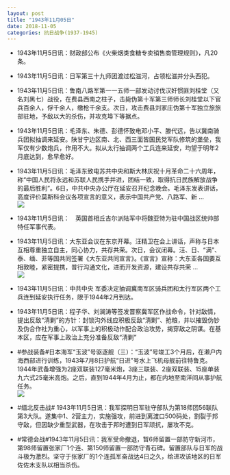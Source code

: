 ```yaml
---
layout: post
title: "1943年11月05日"
date: 2018-11-05
categories: 抗日战争(1937-1945)
---
```


<meta name="referrer" content="no-referrer" />

- 1943年11月5日讯：财政部公布《火柴烟类食糖专卖销售商管理规则》，凡20条。 

- 1943年11月5日讯：日军第三十九师团渡过松滋河，占领松滋并分头西犯。 

- 1943年11月5日讯：鲁南八路军第一一五师一部发动讨伐汉奸惯匪刘桂堂（又名刘黑七）战役，在费县西南之柱子，击毙伪第十军第三师师长刘桂堂以下官兵百余人，俘千余人，缴枪千余支。次日，攻击费县刘家庄伪第十军独立旅旅部驻地，予敌以大的杀伤，并攻克埠下等据点。 

- 1943年11月5日讯：毛泽东、朱德、彭德怀致电邓小平、滕代远，告以冀南骑兵团拟抽调来延安。陕甘宁边区南、北、西三面皆国民党军队修筑的堡垒，我军仅有少数炮兵，作用不大。拟从太行抽调两个工兵连来延安，均望于明年2月底达到，愈早愈好。 

- 1943年11月5日讯：毛泽东致电苏共中央和斯大林庆祝十月革命二十六周年，称“中国人民将永远和苏联人民携手并进，团结一致，取得抗日民族解放战争的最后胜利”。6日，中共中央办公厅在延安召开纪念晚会。毛泽东发表讲话，高度评价莫斯科会议各项宣言的意义，表示中国共产党、八路军、新 ... <br/><img src="https://wx1.sinaimg.cn/large/aca367d8ly1fwxcbtk3uwj20c809z3yk.jpg" />

- 1943年11月5日讯：　英国首相丘吉尔派陆军中将魏亚特为驻中国战区统帅部特任军事代表。 

- 1943年11月5日讯：大东亚会议在东京开幕。汪精卫在会上讲话，声称与日本互相尊重独立自主，同心协力，共存共荣。次日，会议闭幕。汪、日、“满”、泰、缅、菲等国共同签署《大东亚共同宣言》。《宣言》宣称：大东亚各国要互相敦睦，紧密提携，普行沟通文化，进而开发资源，建设共存共荣 ... <br/><img src="https://wx4.sinaimg.cn/large/aca367d8ly1fwx3nf7dpsj20c80bxq32.jpg" />

- 1943年11月5日讯：中共中央 军委决定抽调冀南军区骑兵团和太行军区两个工兵连到延安执行任务，限于1944年2月到达。 

- 1943年11月5日讯：程子华、刘澜涛等签发晋察冀军区作战命令，针对敌情，提出反敌“清剿”的方针：封锁沟外线应积极反敌“清剿”、抢粮，并以摧毁伪钞及伪合作社为重心，以军事上的积极动作配合政治攻势，揭穿敌之阴谋。在基本区，应在军事上政治上充分准备反敌“清剿” 

- #参战装备#日本海军“玉波”号驱逐舰（三）：“玉波”号竣工3个月后，在濑户内海西部进行训练，1943年7月8日护航“日进”号水上飞机母舰前往特鲁克。1944年武备增强为2座双联装127毫米炮，3座三联装、2座双联装、15座单装九六式25毫米高炮。之后，直到1944年4月为止，都在内地至南洋间从事护航任务。 <br/><img src="https://wx2.sinaimg.cn/large/aca367d8ly1fwwygjl28dj20xc0jh76d.jpg" />

- #缅北反击战# 1943年11月5日讯：我军探明日军驻守部队为第18师团56联队第3大队。遂集中1、2营主力，实施强攻，前进到离渡口500码处，割裂于邦守敌，但因缺少重型武器，在攻击于邦时遭到日军顽抗，屡攻不克。 

- #常德会战#1943年11月5日讯：我军受命撤退，暂6师留置一部防守新河市，第98师留置张家厂1个连、第150师留置一部防守青石碑。留置部队与日军的战斗极为激烈。坚守于张家厂的1个连孤军奋战达4日之久，给进攻该地区的日军佐佐木支队以相当杀伤。 

